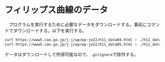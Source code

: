 # フィリップス曲線のデータ
　プログラムを実行するために必要なデータをダウンロードする。事前にコマンドでダウンロードする。以下を実行する。

```bash
curl https://www5.cao.go.jp/j-j/wp/wp-je22/h11_data04.html > ./h11_data04.html #人口・雇用
curl https://www5.cao.go.jp/j-j/wp/wp-je22/h11_data05.html > ./h11_data05.html #物価
```

データはダウンロードして所得可能なので、`.gitignore`で除外する。